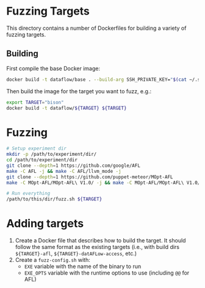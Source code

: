 # Fuzzing Targets

This directory contains a number of Dockerfiles for building a variety of
fuzzing targets.

## Building

First compile the base Docker image:

```bash
docker build -t dataflow/base . --build-arg SSH_PRIVATE_KEY="$(cat ~/.ssh/id_rsa)"
```

Then build the image for the target you want to fuzz, e.g.:

```bash
export TARGET="bison"
docker build -t dataflow/${TARGET} ${TARGET}
```

# Fuzzing

```bash
# Setup experiment dir
mkdir -p /path/to/experiment/dir/
cd /path/to/experiment/dir
git clone --depth=1 https://github.com/google/AFL
make -C AFL -j && make -C AFL/llvm_mode -j
git clone --depth=1 https://github.com/puppet-meteor/MOpt-AFL
make -C MOpt-AFL/MOpt-AFL\ V1.0/ -j && make -C MOpt-AFL/MOpt-AFL\ V1.0/llvm_mode -j

# Run everything
/path/to/this/dir/fuzz.sh ${TARGET}
```

# Adding targets

1. Create a Docker file that describes how to build the target. It should follow
   the same format as the existing targets (i.e., with build dirs `${TARGET}-afl`,
   `${TARGET}-datAFLow-access`, etc.)
2. Create a `fuzz-config.sh` with:
   - `EXE` variable with the name of the binary to run
   - `EXE_OPTS` variable with the runtime options to use (including `@@` for AFL)
